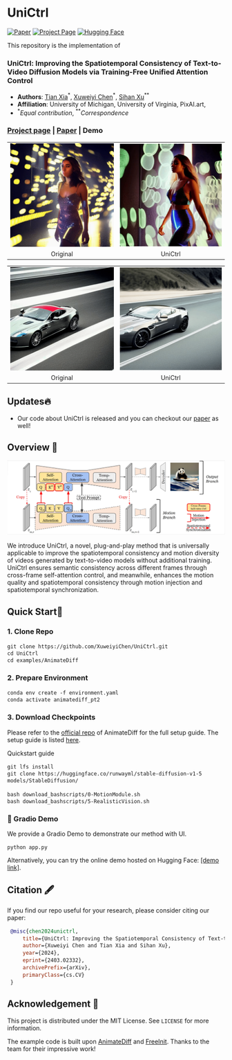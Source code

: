 # UniCtrl

[![Paper](https://img.shields.io/badge/arXiv-Paper-b31b1b?logo=arxiv&logoColor=b31b1b)](https://arxiv.org/abs/2403.02332)
[![Project Page](https://img.shields.io/badge/Project-Website-5B7493?logo=googlechrome&logoColor=5B7493)](https://unified-attention-control.github.io/)
[![Hugging Face](https://img.shields.io/badge/%F0%9F%A4%97%20Demo-%20Hugging%20Face-ED7D31)](https://huggingface.co/spaces/Xuweiyi/UniCtrl)


This repository is the implementation of

### UniCtrl: Improving the Spatiotemporal Consistency of Text-to-Video Diffusion Models via Training-Free Unified Attention Control

- **Authors**: [Tian Xia]((https://tianx-ia.github.io/))<sup>\*</sup>, [Xuweiyi Chen](https://xuweiyichen.github.io/)<sup>\*</sup>, [Sihan Xu](https://sihanxu.github.io/)<sup>**</sup>
- **Affiliation**: University of Michigan, University of Virginia, PixAI.art, 
- <sup>*</sup>*Equal contribution*, <sup>**</sup>*Correspondence*

### [Project page](https://unified-attention-control.github.io/) | [Paper](https://arxiv.org/abs/2403.02332) | Demo
<table>
  <tr>
    <td><img src="./assets/girl/orig_sample.gif" alt="Original" style="width:100%"></td>
    <td><img src="./assets/girl/ctrl_sample.gif" alt="UniCtrl" style="width:100%"></td>
  </tr>
  <tr>
    <td align="center">Original</td>
    <td align="center">UniCtrl</td>
  </tr>
</table>

<table>
  <tr>
    <td><img src="./assets/mt/orig_sample.gif" alt="Original" style="width:100%"></td>
    <td><img src="./assets/mt/ctrl_sample.gif" alt="UniCtrl" style="width:100%"></td>
  </tr>
  <tr>
    <td align="center">Original</td>
    <td align="center">UniCtrl</td>
  </tr>
</table>

## Updates🔥 

- Our code about UniCtrl is released and you can checkout our [paper](https://arxiv.org/abs/2403.02332) as well!

## Overview 📖
![overall_structure](./assets/unictrl.jpg)

We introduce UniCtrl, a novel, plug-and-play method that is universally applicable to improve the spatiotemporal consistency and motion diversity of videos generated by text-to-video models without additional training. UniCtrl ensures semantic consistency across different frames through cross-frame self-attention control, and meanwhile, enhances the motion quality and spatiotemporal consistency through motion injection and spatiotemporal synchronization.

## Quick Start🔨

### 1. Clone Repo

```
git clone https://github.com/XuweiyiChen/UniCtrl.git
cd UniCtrl
cd examples/AnimateDiff
```

### 2. Prepare Environment

```
conda env create -f environment.yaml
conda activate animatediff_pt2
```

### 3. Download Checkpoints

Please refer to the [official repo](https://github.com/guoyww/AnimateDiff) of AnimateDiff for the full setup guide. The setup guide is listed [here](https://github.com/guoyww/AnimateDiff/blob/main/__assets__/docs/animatediff.md).

Quickstart guide
```
git lfs install
git clone https://huggingface.co/runwayml/stable-diffusion-v1-5 models/StableDiffusion/

bash download_bashscripts/0-MotionModule.sh
bash download_bashscripts/5-RealisticVision.sh
```

### 🤗 Gradio Demo

We provide a Gradio Demo to demonstrate our method with UI.

```
python app.py
```
Alternatively, you can try the online demo hosted on Hugging Face: [[demo link]](https://huggingface.co/).

## Citation :fountain_pen: 

   If you find our repo useful for your research, please consider citing our paper:

   ```bibtex
    @misc{chen2024unictrl,
        title={UniCtrl: Improving the Spatiotemporal Consistency of Text-to-Video Diffusion Models via Training-Free Unified Attention Control}, 
        author={Xuweiyi Chen and Tian Xia and Sihan Xu},
        year={2024},
        eprint={2403.02332},
        archivePrefix={arXiv},
        primaryClass={cs.CV}
    }
   ```

## Acknowledgement :white_heart:

This project is distributed under the MIT License. See `LICENSE` for more information.

The example code is built upon [AnimateDiff](https://github.com/guoyww/AnimateDiff) and [FreeInit](https://github.com/TianxingWu/FreeInit). Thanks to the team for their impressive work!

